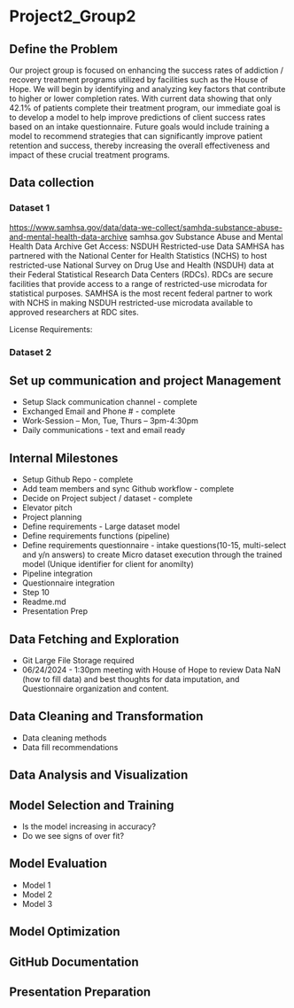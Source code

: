 # Project2_Group2

## Define the Problem

Our project group is focused on enhancing the success rates of addiction / recovery treatment programs utilized by facilities such as the House of Hope. We will begin by identifying and analyzing key factors that contribute to higher or lower completion rates. With current data showing that only 42.1% of patients complete their treatment program, our immediate goal is to develop a model to help improve predictions of client success rates based on an intake questionnaire. Future goals would include training a model to recommend strategies that can significantly improve patient retention and success, thereby increasing the overall effectiveness and impact of these crucial treatment programs.

## Data collection

### Dataset 1

https://www.samhsa.gov/data/data-we-collect/samhda-substance-abuse-and-mental-health-data-archive
samhsa.gov
Substance Abuse and Mental Health Data Archive
Get Access: NSDUH Restricted-use Data SAMHSA has partnered with the National Center for Health Statistics (NCHS) to host restricted-use National Survey on Drug Use and Health (NSDUH) data at their Federal Statistical Research Data Centers (RDCs). RDCs are secure facilities that provide access to a range of restricted-use microdata for statistical purposes. SAMHSA is the most recent federal partner to work with NCHS in making NSDUH restricted-use microdata available to approved researchers at RDC sites.

License Requirements:

### Dataset 2

## Set up communication and project Management

- Setup Slack communication channel - complete
- Exchanged Email and Phone # - complete
- Work-Session – Mon, Tue, Thurs – 3pm-4:30pm
- Daily communications - text and email ready

## Internal Milestones

- Setup Github Repo - complete
- Add team members and sync Github workflow - complete
- Decide on Project subject / dataset - complete
- Elevator pitch
- Project planning
- Define requirements - Large dataset model
- Define requirements functions (pipeline)
- Define requirements questionnaire - intake questions(10-15, multi-select and y/n answers) to create Micro dataset execution through the trained model (Unique identifier for client for anomilty)
- Pipeline integration
- Questionnaire integration
- Step 10
- Readme.md
- Presentation Prep

## Data Fetching and Exploration

- Git Large File Storage required
- 06/24/2024 - 1:30pm meeting with House of Hope to review Data NaN (how to fill data) and best thoughts for data imputation, and Questionnaire organization and content.

## Data Cleaning and Transformation

- Data cleaning methods
- Data fill recommendations

## Data Analysis and Visualization

## Model Selection and Training

- Is the model increasing in accuracy?
- Do we see signs of over fit?

## Model Evaluation

- Model 1
- Model 2
- Model 3

## Model Optimization

## GitHub Documentation

## Presentation Preparation
